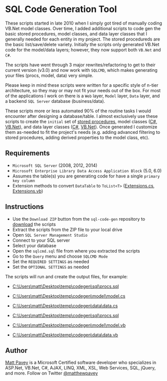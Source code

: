 # SQL Code Generation Tool

These scripts started in late 2010 when I simply got tired of manually coding VB.Net model classes. Over time, I added additional scripts to code gen the basic stored procedures, model classes, and data layer classes that I generally needed for each entity in my project. The stored procedureds are the basic list/save/delete variety. Initially the scripts only generated VB.Net code for the model/data layers; however, they now support both `VB.Net` and `C#`.

The scripts have went through 3 major rewrites/refactoring to get to their current version (v3.0) and now work with `SQLCMD`, which makes generating your files (procs, model, data) very simple.

Please keep in mind these scripts were written for a specific style of n-tier architecture, so they may or may not fit your needs out of the box. For most of the applications I work on there is a `Web` layer, `Model` layer, `Data` layer, and a backend `SQL Server` database (business/data).

These scripts more or less automated 90% of the routine tasks I would encounter after designing a database/table. I almost exclusively use these scripts to create the `initial` set of [stored procedures](https://github.com/mpavey/sql-code-gen/wiki/Example-SQL-Output), model classes ([C#](https://github.com/mpavey/sql-code-gen/wiki/Example-Model-Class-(C%23)), [VB.Net](https://github.com/mpavey/sql-code-gen/wiki/Example-Model-Class-(VB.Net))), and data layer classes ([C#](https://github.com/mpavey/sql-code-gen/wiki/Example-Data-Class-(C%23)), [VB.Net](https://github.com/mpavey/sql-code-gen/wiki/Example-Data-Class-(VB.Net))). Once generated I customize them as-needed to fit the project's needs (e.g. adding advanced filtering to stored procedures, adding derived properties to the model class, etc).

Requirements
-----------
- `Microsoft SQL Server` (2008, 2012, 2014)
- `Microsoft Enterprise Library Data Access Application Block` (5.0, 6.0)
- Assumes the table(s) you are generating code for have a single `primary key column`
- Extension methods to convert `DataTable` to `ToList<T>` ([Extensions.cs](https://github.com/mpavey/sql-code-gen/blob/master/source/extensions/Extensions.cs),  [Extensions.vb](https://github.com/mpavey/sql-code-gen/blob/master/source/extensions/Extensions.vb))

Instructions
-----------
- Use the `Download ZIP` button from the `sql-code-gen` repository to [download](https://github.com/mpavey/sql-code-gen/archive/master.zip) the scripts
- Extract the scripts from the ZIP file to your local drive
- Open `SQL Server Management Studio`
- Connect to your SQL server
- Select your database
- Open the `sqlcmd.sql` file from where you extracted the scripts
- Go to the `Query` menu and choose `SQLCMD Mode`
- Set the `REQUIRED SETTINGS` as needed
- Set the `OPTIONAL SETTINGS` as needed

The scripts will run and create the output files, for example:

- [C:\Users\matt\Desktop\temp\codegen\sql\procs.sql](https://github.com/mpavey/sql-code-gen/wiki/Example-SQL-Output)
- [C:\Users\matt\Desktop\temp\codegen\model\model.cs](https://github.com/mpavey/sql-code-gen/wiki/Example-Model-Class-(C%23))
- [C:\Users\matt\Desktop\temp\codegen\data\data.cs](https://github.com/mpavey/sql-code-gen/wiki/Example-Data-Class-(C%23))

- [C:\Users\matt\Desktop\temp\codegen\sql\procs.sql](https://github.com/mpavey/sql-code-gen/wiki/Example-SQL-Output)
- [C:\Users\matt\Desktop\temp\codegen\model\model.vb](https://github.com/mpavey/sql-code-gen/wiki/Example-Model-Class-(VB.Net))
- [C:\Users\matt\Desktop\temp\codegen\data\data.vb](https://github.com/mpavey/sql-code-gen/wiki/Example-Data-Class-(VB.Net))

Author
------------
[Matt Pavey](http://www.pavey.me) is a Microsoft Certified software developer who specializes in ASP.Net, VB.Net, C#, AJAX, LINQ, XML, XSL, Web Services, SQL, jQuery, and more. Follow on Twitter [@matthewpavey](https://twitter.com/matthewpavey)

